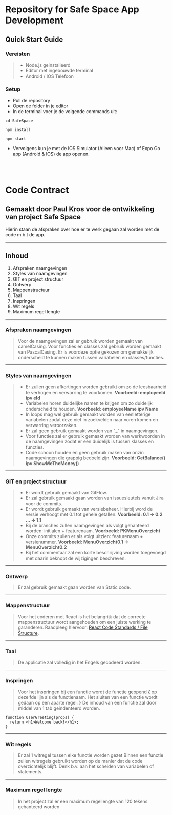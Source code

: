 # Repository for Safe Space App Development

## Quick Start Guide

### Vereisten
> - Node.js geinstalleerd
> - Editor met ingebouwde terminal
> - Android / IOS Telefoon

### Setup
- Pull de repository
- Open de folder in je editor
- In de terminal voer je de volgende commands uit:
```
cd SafeSpace
```
```
npm install
```
```
npm start
```
- Vervolgens kun je met de IOS Simulator (Alleen voor Mac) of Expo Go app (Android & IOS) de app openen.
<br>
<br>

# Code Contract

## Gemaakt door Paul Kros voor de ontwikkeling van project Safe Space

Hierin staan de afspraken over hoe er te werk gegaan zal worden met de code m.b.t de app.

---

## Inhoud

1. Afspraken naamgevingen
2. Styles van naamgevingen
3. GIT en project structuur
4. Ontwerp
5. Mappenstructuur
6. Taal
7. Inspringen
8. Wit regels
9. Maximum regel lengte

---

### Afspraken naamgevingen

> Voor de naamgevingen zal er gebruik worden gemaakt van camelCasing. Voor functies en classes zal gebruik worden gemaakt van PascalCasing.
> Er is voordeze optie gekozen om gemakkelijk onderscheid te kunnen maken tussen variabelen en classes/functies.

---

### Styles van naamgevingen

> - Er zullen geen afkortingen worden gebruikt om zo de leesbaarheid te verhogen en verwarring te voorkomen. **Voorbeeld: employeeId ipv eId**
> - Variabelen horen duidelijke namen te krijgen om zo duidelijk onderscheid te houden. **Voorbeeld: employeeName ipv Name**
> - In loops mag wel gebruik gemaakt worden van eenletterige variabelen zodat deze niet in zoekvelden naar voren komen en verwarring veroorzaken.
> - Er zal geen gebruik gemaakt worden van "\_" in naamgevingen.
> - Voor functies zal er gebruik gemaakt worden van werkwoorden in de naamgevingen zodat er een duidelijk is tussen klasses en functies.
> - Code schoon houden en geen gebruik maken van onzin naamgevingen die grappig bedoeld zijn. **Voorbeeld: GetBalance() ipv ShowMeTheMoney()**

---

### GIT en project structuur

> - Er wordt gebruik gemaakt van GitFlow.
> - Er zal gebruik gemaakt gaan worden van issuesleutels vanuit Jira voor de commits.
> - Er wordt gebruik gemaakt van versiebeheer. Hierbij word de versie verhoogt met 0.1 tot gehele getallen. **Voorbeeld: 0.1 -> 0.2 ... -> 1.1**
> - Bij de branches zullen naamgevingen als volgt gehanteerd worden: initialen + featurenaam. **Voorbeeld: PKMenuOverzicht**
> - Onze commits zullen er als volgt uitzien: featurenaam + versienummer. **Voorbeeld: MenuOverzicht0.1 -> MenuOverzicht0.2**
> - Bij het commentaar zal een korte beschrijving worden toegevoegd met daarin beknopt de wijzigingen beschreven.

---

### Ontwerp

> Er zal gebruik gemaakt gaan worden van Static code.

---

### Mappenstructuur

> Voor het coderen met React is het belangrijk dat de correcte mappenstructuur wordt aangehouden om een juiste werking te garanderen.
> Raadpleeg hiervoor:
> [React Code Standards / File Structure](https://gilshaan.medium.com/react-native-coding-standards-and-best-practices-5b4b5c9f4076).

---

### Taal

> De applicatie zal volledig in het Engels gecodeerd worden.

---

### Inspringen

> Voor het inspringen bij een functie wordt de functie geopend **{** op dezelfde lijn als de functienaam.
> Het sluiten van een functie wordt gedaan op een aparte regel. **}**
> De inhoud van een functie zal door middel van 1 tab geindenteerd worden.

```
function UserGreeting(props) {
  return <h1>Welcome back!</h1>;
}
```

---

### Wit regels

> Er zal 1 witregel tussen elke functie worden gezet
> Binnen een functie zullen witregels gebruikt worden op de manier dat de code overzichtelijk blijft.
> Denk b.v. aan het scheiden van variabelen of statements.

---

### Maximum regel lengte

> In het project zal er een maximum regellengte van 120 tekens gehanteerd worden
